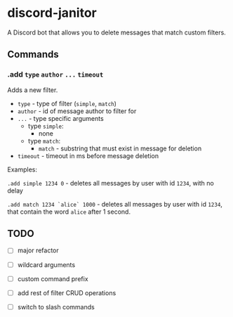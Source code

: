 # discord-janitor

A Discord bot that allows you to delete messages that match custom filters.

## Commands

### .add `type` `author` `...` `timeout`

Adds a new filter.

- `type` - type of filter (`simple`, `match`)
- `author` - id of message author to filter for
- `...` - type specific arguments
  - type `simple`:
    - none
  - type `match`:
    - `match` - substring that must exist in message for deletion
- `timeout` - timeout in ms before message deletion

Examples:

`` .add simple 1234 0 `` - deletes all messages by user with id `1234`, with no delay

`` .add match 1234 `alice` 1000 `` - deletes all messages by user with id `1234`,
that contain the word `alice` after 1 second.

## TODO
- [ ] major refactor
- [ ] wildcard arguments
- [ ] custom command prefix
- [ ] add rest of filter CRUD operations
- [ ] switch to slash commands

